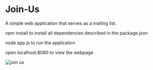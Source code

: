 # Join-Us
A simple web application that serves as a mailing list.



npm install
to install all dependencies described in the package.json

node app.js
to run the application

open localhost:8080
to view the webpage


![join us](https://imgur.com/5DHqgPZ)
